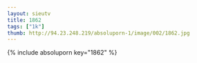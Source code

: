 ```yaml
--- 
layout: sieutv
title: 1862
tags: ["1k"]
thumb: http://94.23.248.219/absoluporn-1/image/002/1862.jpg
---
```

{% include absoluporn key="1862" %} 
